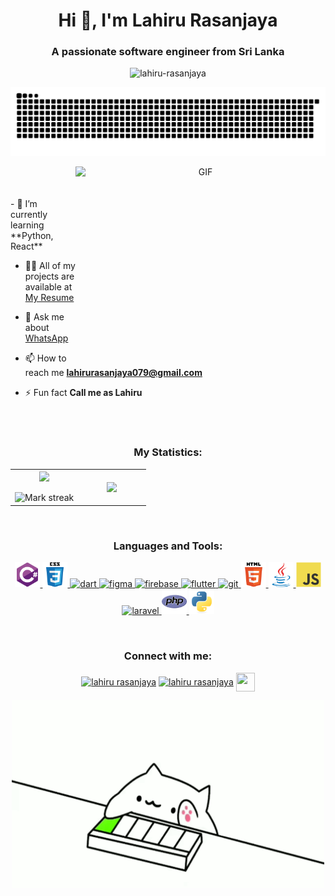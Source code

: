 <h1 align="center">Hi 👋, I'm Lahiru Rasanjaya</h1>
<h3 align="center">A passionate software engineer from Sri Lanka</h3>

<p align="center"> <img src="https://komarev.com/ghpvc/?username=lahiru-rasanjaya&label=Profile%20views&color=0e75b6&style=flat" alt="lahiru-rasanjaya" /> </p>

<p align = "center">
	<img src = "https://github.com/7oSkaaa/7oSkaaa/blob/output/github-contribution-grid-snake.svg?" alt = "Snake Game"/>
</p>

<a target="_blank" align="center">
  <img align="right" top="500" height="300" width="400" alt="GIF" src="https://media.giphy.com/media/SWoSkN6DxTszqIKEqv/giphy.gif">
</a>
<br><br><br>
- 🌱 I’m currently learning **Python, React**

- 👨‍💻 All of my projects are available at <a href="https://drive.google.com/drive/folders/1AVXSpaGAA74ojzw-TtHTHH7G-4ITc1Jk](https://drive.google.com/drive/folders/1AVXSpaGAA74ojzw-TtHTHH7G-4ITc1Jk">My Resume</a>

- 💬 Ask me about <a href="https://wa.me/94786811063" target="_blank">WhatsApp</a>

- 📫 How to reach me **lahirurasanjaya079@gmail.com**

- ⚡ Fun fact **Call me as Lahiru**
<!--- stats & Trophy (start) -->
<br><br>

<h3 align="center">My Statistics:</h3>
<p align="center">
  <!--- stats (start) -->
<table align="center">
<tr border="none">
<td width="50%" align="center">
  <img  align="center"  src="https://github-readme-stats.vercel.app/api?username=Lahiru-Rasanjaya&theme=dark&show_icons=true&count_private=true" />
  <br></br>
  <img  title="🔥 Get streak stats for your profile at git.io/streak-stats" alt="Mark streak" src="https://github-readme-streak-stats.herokuapp.com/?user=Lahiru-Rasanjaya&theme=dark&hide_border=false" /> 
</td>
<td width="50%" align="center">
  <img  align="center"  src="https://github-readme-stats.anuraghazra1.vercel.app/api/top-langs/?username=Lahiru-Rasanjaya&theme=dark&hide_border=false&no-bg=true&no-frame=true&langs_count=10"/>
  </td>
</tr>
</table>
<!--- stats (end) -->
</p>        
<!--- stats (end) -->

<br>

<h3 align="center">Languages and Tools:</h3>
<p align="center"> <a href="https://www.w3schools.com/cs/" target="_blank" rel="noreferrer"> <img src="https://raw.githubusercontent.com/devicons/devicon/master/icons/csharp/csharp-original.svg" alt="csharp" width="40" height="40"/> </a> <a href="https://www.w3schools.com/css/" target="_blank" rel="noreferrer"> <img src="https://raw.githubusercontent.com/devicons/devicon/master/icons/css3/css3-original-wordmark.svg" alt="css3" width="40" height="40"/> </a> <a href="https://dart.dev" target="_blank" rel="noreferrer"> <img src="https://www.vectorlogo.zone/logos/dartlang/dartlang-icon.svg" alt="dart" width="40" height="40"/> </a> <a href="https://www.figma.com/" target="_blank" rel="noreferrer"> <img src="https://www.vectorlogo.zone/logos/figma/figma-icon.svg" alt="figma" width="40" height="40"/> </a> <a href="https://firebase.google.com/" target="_blank" rel="noreferrer"> <img src="https://www.vectorlogo.zone/logos/firebase/firebase-icon.svg" alt="firebase" width="40" height="40"/> </a> <a href="https://flutter.dev" target="_blank" rel="noreferrer"> <img src="https://www.vectorlogo.zone/logos/flutterio/flutterio-icon.svg" alt="flutter" width="40" height="40"/> </a> <a href="https://git-scm.com/" target="_blank" rel="noreferrer"> <img src="https://www.vectorlogo.zone/logos/git-scm/git-scm-icon.svg" alt="git" width="40" height="40"/> </a> <a href="https://www.w3.org/html/" target="_blank" rel="noreferrer"> <img src="https://raw.githubusercontent.com/devicons/devicon/master/icons/html5/html5-original-wordmark.svg" alt="html5" width="40" height="40"/> </a> <a href="https://www.java.com" target="_blank" rel="noreferrer"> <img src="https://raw.githubusercontent.com/devicons/devicon/master/icons/java/java-original.svg" alt="java" width="40" height="40"/> </a> <a href="https://developer.mozilla.org/en-US/docs/Web/JavaScript" target="_blank" rel="noreferrer"> <img src="https://raw.githubusercontent.com/devicons/devicon/master/icons/javascript/javascript-original.svg" alt="javascript" width="40" height="40"/> </a> <a href="https://laravel.com/" target="_blank" rel="noreferrer"> <img src="https://github.com/Scar1109/skill-icons/blob/main/icons/Laravel-Light.svg" alt="laravel" width="40" height="40"/> </a> <a href="https://www.php.net" target="_blank" rel="noreferrer"> <img src="https://raw.githubusercontent.com/devicons/devicon/master/icons/php/php-original.svg" alt="php" width="40" height="40"/> </a> <a href="https://www.python.org" target="_blank" rel="noreferrer"> <img src="https://raw.githubusercontent.com/devicons/devicon/master/icons/python/python-original.svg" alt="python" width="40" height="40"/> </a> </p>

<br>


<h3 align="center">Connect with me:</h3>
<p align="center">
<a href="https://www.linkedin.com/in/lahiru-rasanjaya-583375313/" target="blank"><img align="center" src="https://raw.githubusercontent.com/rahuldkjain/github-profile-readme-generator/master/src/images/icons/Social/linked-in-alt.svg" alt="lahiru rasanjaya" height="30" width="40" /></a>
<a href="https://www.facebook.com/lahiru.rasanjaya.7/" target="blank"><img align="center" src="https://raw.githubusercontent.com/rahuldkjain/github-profile-readme-generator/master/src/images/icons/Social/facebook.svg" alt="lahiru rasanjaya" height="30" width="40" /></a>
<a href="https://wa.me/94786811063" target="_blank" target="blank"><img align="center" src="https://img.icons8.com/?size=100&id=UBjTW632xuVM&format=png&color=000000" height="30" width="30" /></a>
</p>

<!-- Catto gifs -->

<div align="center">
    <img src="https://github.com/mahiiverse1/mahiiverse1/blob/main/bongo-cat.gif" width="500" height="300"/>
      
</div>
